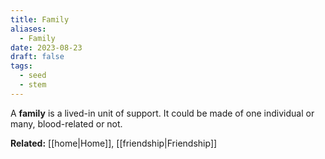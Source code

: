 ```yaml
---
title: Family
aliases:
  - Family
date: 2023-08-23
draft: false
tags:
  - seed
  - stem
---
```


A **family** is a lived-in unit of support. It could be made of one individual or many, blood-related or not.

**Related:** [[home|Home]], [[friendship|Friendship]]